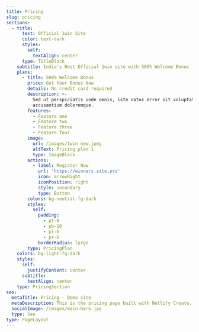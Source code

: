 ```yaml
---
title: Pricing
slug: pricing
sections:
  - title:
      text: Official 1win Site
      color: text-dark
      styles:
        self:
          textAlign: center
      type: TitleBlock
    subtitle: India's Best Official 1win site with 500% Welcome Bonus
    plans:
      - title: 500% Welcome Bonus
        price: Get Your Bonus Now
        details: No credit card required
        description: >-
          Sed ut perspiciatis unde omnis, iste natus error sit voluptatem
          accusantium doloremque.
        features:
          - Feature one
          - Feature two
          - Feature three
          - Feature four
        image:
          url: /images/1win new.jpeg
          altText: Pricing plan 1
          type: ImageBlock
        actions:
          - label: Register Now
            url: 'https://winners.site.pro'
            icon: arrowRight
            iconPosition: right
            style: secondary
            type: Button
        colors: bg-neutral-fg-dark
        styles:
          self:
            padding:
              - pt-6
              - pb-10
              - pl-6
              - pr-6
            borderRadius: large
        type: PricingPlan
    colors: bg-light-fg-dark
    styles:
      self:
        justifyContent: center
      subtitle:
        textAlign: center
    type: PricingSection
seo:
  metaTitle: Pricing - Demo site
  metaDescription: This is the pricing page built with Netlify Create.
  socialImage: /images/main-hero.jpg
  type: Seo
type: PageLayout
---
```

